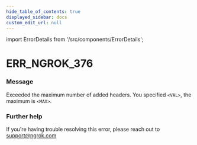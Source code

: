 ```yaml
---
hide_table_of_contents: true
displayed_sidebar: docs
custom_edit_url: null
---
```


import ErrorDetails from '/src/components/ErrorDetails';

# ERR_NGROK_376

### Message
Exceeded the maximum number of added headers. You specified `<VAL>`, the maximum is `<MAX>`.

### Further help
If you're having trouble resolving this error, please reach out to [support@ngrok.com](mailto:support@ngrok.com?subject=Help%20with%20ERR_NGROK_376)

<ErrorDetails error='err_ngrok_376' />
